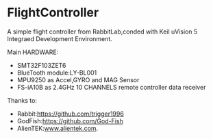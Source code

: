 # FlightController<br>
A simple flight controller from RabbitLab,conded with Keil uVision 5 Integraed Development Environment.<br>

Main HARDWARE:<br>
* SMT32F103ZET6 <br>
* BlueTooth module:LY-BL001 <br>
* MPU9250 as Accel,GYRO and MAG Sensor <br>
* FS-iA10B as 2.4GHz 10 CHANNELS remote controller data receiver <br>

Thanks to:
* Rabbit:https://github.com/trigger1996<br>
* GodFish:https://github.com/God-Fish<br>
* AlienTEK:www.alientek.com.
